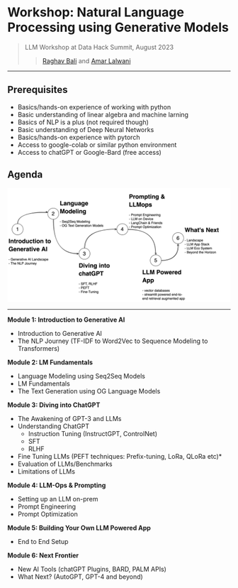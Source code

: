 # Workshop: Natural Language Processing using Generative Models
> LLM Workshop at Data Hack Summit, August 2023
>> [Raghav Bali](https://www.linkedin.com/in/baliraghav/) and [Amar Lalwani](https://www.linkedin.com/in/amar-lalwani-aa69b875/)
---
## Prerequisites
- Basics/hands-on experience of working with python
- Basic understanding of linear algebra and machine larning
- Basics of NLP is a plus (not required though)
- Basic understanding of Deep Neural Networks
- Basics/hands-on experience with pytorch
- Access to google-colab or similar python environment
- Access to chatGPT or Google-Bard (free access)

## Agenda
<img src="./assets/workshop_flow.png">

---

**Module 1: Introduction to Generative AI**
+ Introduction to Generative AI
+ The NLP Journey (TF-IDF to Word2Vec to Sequence Modeling to Transformers)
  
**Module 2: LM Fundamentals**
+ Language Modeling using Seq2Seq Models
+ LM Fundamentals
+ The Text Generation using OG Language Models 
 
**Module 3: Diving into ChatGPT**
+ The Awakening of GPT-3 and LLMs
+ Understanding ChatGPT 
  - Instruction Tuning (InstructGPT, ControlNet)
  - SFT 
  - RLHF
+ Fine Tuning LLMs (PEFT techniques: Prefix-tuning, LoRa, QLoRa etc)* 
+ Evaluation of LLMs/Benchmarks
+ Limitations of LLMs

**Module 4: LLM-Ops & Prompting**
+ Setting up an LLM on-prem
+ Prompt Engineering 
+ Prompt Optimization

**Module 5: Building Your Own LLM Powered App**
+ End to End Setup

**Module 6: Next Frontier**
+ New AI Tools (chatGPT Plugins, BARD, PALM APIs)
+ What Next? (AutoGPT, GPT-4 and beyond)

